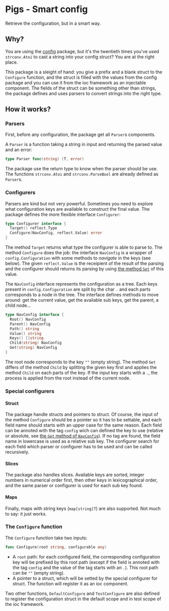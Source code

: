 # Pigs - Smart config

Retrieve the configuration, but in a smart way.

## Why?

You are using the [config](../config) package, but it's the twentieth times you've used `strconv.Atoi` to cast a string into your config struct? You are at the right place.

This package is a sleight of hand: you give a prefix and a blank struct to the `Configure` function, and the struct is filled with the values from the config package and you can use it from the ioc framework as an injectable component. The fields of the struct can be something other than strings, the package defines and uses parsers to convert strings into the right type.

## How it works?

### Parsers

First, before any configuration, the package get all `Parser`s components.

A `Parser` is a function taking a string in input and returning the parsed value and an error:
```go
type Parser func(string) (T, error)
```
The package use the return type to know when the parser should be use. The functions `strconv.Atoi` and `strconv.ParseBool` are already defined as `Parser`s.

### Configurers

Parsers are kind but not very powerful. Sometimes you need to explore what configuration keys are available to construct the final value. The package defines the more flexible interface `Configurer`:
```go
type Configurer interface {
  Target() reflect.Type
  Configure(NavConfig, reflect.Value) error
}
```

The method `Target` returns what type the configurer is able to parse to. The method `Configure` does the job: the interface `NavConfig` is a wrapper of `config.Configuration` with some methods to _navigate_ in the keys (see below). The given `reflect.Value` is the receipient of the result of the parsing and the configurer should returns its parsing by using [the method `Set`](https://pkg.go.dev/reflect#Value.Set) of this value.

The `NavConfig` interface represents the configuration as a tree. Each keys present in `config.Configuration` are split by the char `.` and each parts corresponds to a node in the tree. The interface defines methods to move around: get the current value, get the available sub keys, get the parent, a child node...
```go
type NavConfig interface {
  Root() NavConfig
  Parent() NavConfig
  Path() string
  Value() string
  Keys() []string
  Child(string) NavConfig
  Get(string) NavConfig
}
```
The root node corresponds to the key `""` (empty string). The method `Get` differs of the method `Child` by splitting the given key first and applies the method `Child` on each parts of the key. If the input key starts with a `.`, the process is applied from the root instead of the current node.

### Special configurers

#### Struct

The package handle structs and pointers to struct. Of course, the input of the method `Configure` should be a pointer so it has to be settable, and each field name should starts with an upper case for the same reason. Each field can be annoted with the tag `config` wich can defined the key to use (relative or absolute, see [the `Get` method of `NavConfig`](#configurers)). If no tag are found, the field name in lowercase is used as a relative sub key. The configurer search for each field which parser or configurer has to be used and can be called recursively.

#### Slices

The package also handles slices. Available keys are sorted, integer numbers in numerical order first, then other keys in lexicographical order, and the same parser or configurer is used for each sub key found.

#### Maps

Finally, maps with string keys (`map[string]T`) are also supported. Not much to say: it just works.

### The `Configure` function

The `Configure` function take two inputs:
```go
func Configure(root string, configurable any)
```

 * A `root` path: for each configured field, the corresponding configuration key will be prefixed by this root path (except if the field is annoted with the tag `config` and the value of the tag starts with an `.`). This root path can be `""` (empty string).
 * A pointer to a struct, which will be setted by the special configurer for struct. The function will register it as an ioc component.

Two other functions, `DefaultConfigure` and `TestConfigure` are also defined to register the configuration struct in the default scope and in test scope of the ioc framework.


